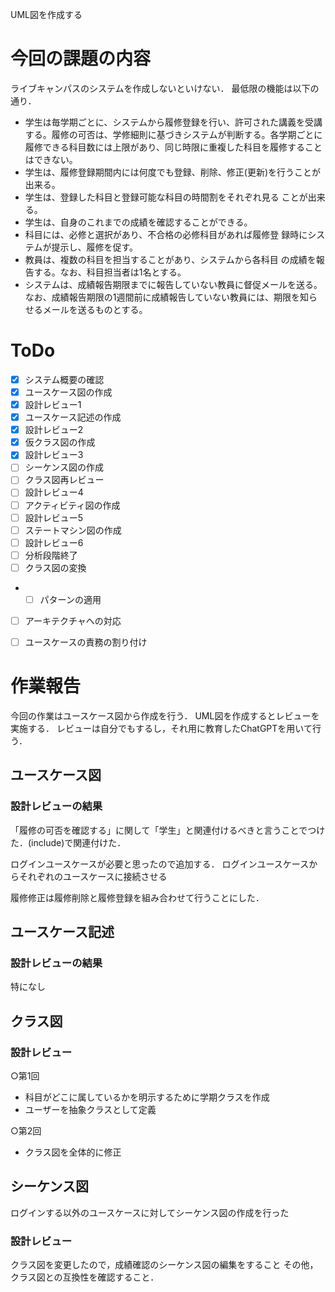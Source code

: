 UML図を作成する
# 今回の課題の内容
ライブキャンパスのシステムを作成しないといけない．
最低限の機能は以下の通り．

- 学生は毎学期ごとに、システムから履修登録を行い、許可された講義を受講する。履修の可否は、学修細則に基づきシステムが判断する。各学期ごとに履修できる科目数には上限があり、同じ時限に重複した科目を履修することはできない。
- 学生は、履修登録期間内には何度でも登録、削除、修正(更新)を行うことが出来る。
- 学生は、登録した科目と登録可能な科目の時間割をそれぞれ見る
ことが出来る。
- 学生は、自身のこれまでの成績を確認することができる。
- 科目には、必修と選択があり、不合格の必修科目があれば履修登
録時にシステムが提示し、履修を促す。
- 教員は、複数の科目を担当することがあり、システムから各科目
の成績を報告する。なお、科目担当者は1名とする。
- システムは、成績報告期限までに報告していない教員に督促メールを送る。なお、成績報告期限の1週間前に成績報告していない教員には、期限を知らせるメールを送るものとする。

# ToDo

- [x] システム概要の確認
- [x] ユースケース図の作成
- [x] 設計レビュー1
- [x] ユースケース記述の作成
- [x] 設計レビュー2
- [x] 仮クラス図の作成
- [x] 設計レビュー3
- [ ] シーケンス図の作成
- [ ] クラス図再レビュー
- [ ] 設計レビュー4
- [ ] アクティビティ図の作成
- [ ] 設計レビュー5
- [ ] ステートマシン図の作成
- [ ] 設計レビュー6
- [ ] 分析段階終了
- [ ] クラス図の変換
- - [ ] パターンの適用 
- [ ] アーキテクチャへの対応
- [ ] ユースケースの責務の割り付け


# 作業報告
今回の作業はユースケース図から作成を行う．
UML図を作成するとレビューを実施する．
レビューは自分でもするし，それ用に教育したChatGPTを用いて行う．
## ユースケース図
### 設計レビューの結果
「履修の可否を確認する」に関して「学生」と関連付けるべきと言うことでつけた．(include)で関連付けた．

ログインユースケースが必要と思ったので追加する．
ログインユースケースからそれぞれのユースケースに接続させる

履修修正は履修削除と履修登録を組み合わせて行うことにした．

## ユースケース記述
### 設計レビューの結果
特になし

## クラス図
### 設計レビュー
○第1回

- 科目がどこに属しているかを明示するために学期クラスを作成
- ユーザーを抽象クラスとして定義

○第2回

- クラス図を全体的に修正

## シーケンス図
ログインする以外のユースケースに対してシーケンス図の作成を行った
### 設計レビュー
クラス図を変更したので，成績確認のシーケンス図の編集をすること
その他，クラス図との互換性を確認すること．

